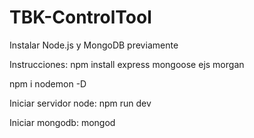 # TBK-ControlTool

Instalar Node.js y MongoDB previamente



Instrucciones:
npm install express mongoose ejs morgan


npm i nodemon -D



Iniciar servidor node: npm run dev


Iniciar mongodb: mongod
